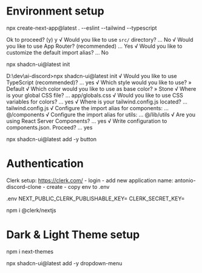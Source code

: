 # Environment setup

npx create-next-app@latest . --eslint --tailwind --typescript

Ok to proceed? (y) y
√ Would you like to use `src/` directory? ... No
√ Would you like to use App Router? (recommended) ... Yes
√ Would you like to customize the default import alias? ... No

npx shadcn-ui@latest init

D:\dev\ai-discord>npx shadcn-ui@latest init
√ Would you like to use TypeScript (recommended)? ... yes
√ Which style would you like to use? » Default
√ Which color would you like to use as base color? » Stone
√ Where is your global CSS file? ... app/globals.css
√ Would you like to use CSS variables for colors? ... yes
√ Where is your tailwind.config.js located? ... tailwind.config.js
√ Configure the import alias for components: ... @/components
√ Configure the import alias for utils: ... @/lib/utils
√ Are you using React Server Components? ... yes
√ Write configuration to components.json. Proceed? ... yes

npx shadcn-ui@latest add -y button

# Authentication

Clerk setup: 
https://clerk.com/ - login - add new application
name: antonio-discord-clone - create - copy env to .env

.env
NEXT_PUBLIC_CLERK_PUBLISHABLE_KEY=
CLERK_SECRET_KEY=

npm i @clerk/nextjs

# Dark & Light Theme setup

npm i next-themes

npx shadcn-ui@latest add -y dropdown-menu